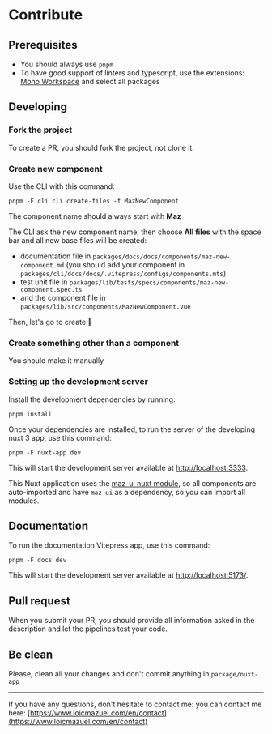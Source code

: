 # Contribute

## Prerequisites

- You should always use `pnpm`
- To have good support of linters and typescript, use the extensions: [Mono Workspace](https://marketplace.visualstudio.com/items?itemName=folke.vscode-monorepo-workspace) and select all packages

## Developing

### Fork the project

To create a PR, you should fork the project, not clone it.

### Create new component

Use the CLI with this command:

```shell
pnpm -F cli cli create-files -f MazNewComponent
```

The component name should always start with **Maz**

The CLI ask the new component name, then choose **All files** with the space bar and all new base files will be created:

- documentation file in `packages/docs/docs/components/maz-new-component.md` (you should add your component in `packages/cli/docs/docs/.vitepress/configs/components.mts`)
- test unit file in `packages/lib/tests/specs/components/maz-new-component.spec.ts`
- and the component file in `packages/lib/src/components/MazNewComponent.vue`

Then, let's go to create 🙂

### Create something other than a component

You should make it manually

### Setting up the development server

Install the development dependencies by running:

```shell
pnpm install
```

Once your dependencies are installed, to run the server of the developing nuxt 3 app, use this command:

```shell
pnpm -F nuxt-app dev
```

This will start the development server available at [http://localhost:3333](http://localhost:3333).

This Nuxt application uses the [maz-ui nuxt module](https://maz-ui.com/guide/nuxt), so all components are auto-imported and have `maz-ui` as a dependency, so you can import all modules.

## Documentation

To run the documentation Vitepress app, use this command:

```shell
pnpm -F docs dev
```

This will start the development server available at [http://localhost:5173/](http://localhost:5173/).

## Pull request

When you submit your PR, you should provide all information asked in the description and let the pipelines test your code.

## Be clean

Please, clean all your changes and don't commit anything in `package/nuxt-app`

---

If you have any questions, don't hesitate to contact me: you can contact me here: [https://www.loicmazuel.com/en/contact](https://www.loicmazuel.com/en/contact)

